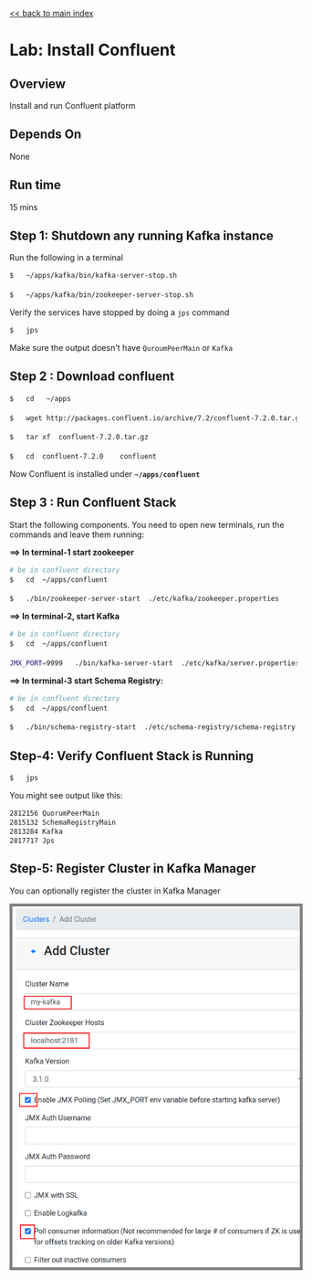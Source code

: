 <link rel='stylesheet' href='../assets/css/main.css'/>

[<< back to main index](../README.md)

# Lab: Install Confluent

## Overview

Install and run Confluent platform

## Depends On

None

## Run time

15 mins

## Step 1: Shutdown any running Kafka instance

Run the following in a terminal

```bash
$   ~/apps/kafka/bin/kafka-server-stop.sh

$   ~/apps/kafka/bin/zookeeper-server-stop.sh 
```

Verify the services have stopped by doing a `jps` command

```bash
$   jps
```

Make sure the output doesn't have `QuroumPeerMain` or `Kafka`

## Step 2 : Download confluent

```bash
$   cd   ~/apps

$   wget http://packages.confluent.io/archive/7.2/confluent-7.2.0.tar.gz

$   tar xf  confluent-7.2.0.tar.gz

$   cd  confluent-7.2.0    confluent
```

Now Confluent is installed under **`~/apps/confluent`**

## Step 3 : Run Confluent Stack

Start the following components.  You need to open new terminals, run the commands and leave them running:

**==> In terminal-1 start zookeeper**

```bash
# be in confluent directory
$   cd  ~/apps/confluent

$   ./bin/zookeeper-server-start  ./etc/kafka/zookeeper.properties
```

**==> In terminal-2, start Kafka**

```bash
# be in confluent directory
$   cd  ~/apps/confluent

JMX_PORT=9999   ./bin/kafka-server-start  ./etc/kafka/server.properties
```

**==> In terminal-3 start Schema Registry:**

```bash
# be in confluent directory
$   cd  ~/apps/confluent

$   ./bin/schema-registry-start  ./etc/schema-registry/schema-registry.properties
```

## Step-4: Verify Confluent Stack is Running

```bash
$   jps
```

You might see output like this:

```console
2812156 QuorumPeerMain
2815132 SchemaRegistryMain
2813284 Kafka
2817717 Jps
```

## Step-5: Register Cluster in Kafka Manager

You can optionally register the cluster in Kafka Manager

<img src="../assets/images/1.2b.png" style="border: 5px solid grey ; max-width:100%;"  />